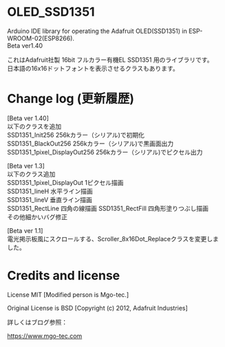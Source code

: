 # OLED_SSD1351
Arduino IDE library for operating the Adafruit OLED(SSD1351) in ESP-WROOM-02(ESP8266).  
Beta ver1.40

これはAdafruit社製 16bit フルカラー有機EL SSD1351 用のライブラリです。  
日本語の16x16ドットフォントを表示させるクラスもあります。

# Change log (更新履歴)
[Beta ver 1.40]  
以下のクラスを追加  
SSD1351_Init256 256kカラー（シリアル)で初期化  
SSD1351_BlackOut256 256kカラー（シリアル)で黒画面出力  
SSD1351_1pixel_DisplayOut256 256kカラー（シリアル)でピクセル出力  
  
[Beta ver 1.3]  
以下のクラス追加  
SSD1351_1pixel_DisplayOut 1ピクセル描画  
SSD1351_lineH 水平ライン描画  
SSD1351_lineV 垂直ライン描画  
SSD1351_RectLine 四角の線描画
SSD1351_RectFill 四角形塗りつぶし描画  
その他細かいバグ修正

[Beta ver 1.1]  
電光掲示板風にスクロールする、Scroller_8x16Dot_Replaceクラスを変更しました。

# Credits and license
License MIT [Modified person is Mgo-tec.]

Original License is BSD [Copyright (c) 2012, Adafruit Industries]

詳しくはブログ参照：

https://www.mgo-tec.com
